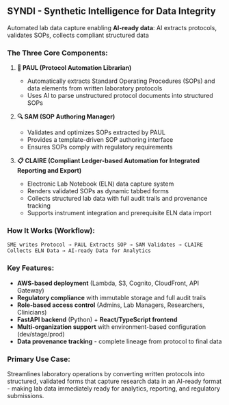 ## **SYNDI - Synthetic Intelligence for Data Integrity**
Automated lab data capture enabling **AI-ready data**: AI extracts protocols, validates SOPs, collects compliant structured data

### The Three Core Components:

1. **🤖 PAUL (Protocol Automation Librarian)**
   - Automatically extracts Standard Operating Procedures (SOPs) and data elements from written laboratory protocols
   - Uses AI to parse unstructured protocol documents into structured SOPs

2. **🔍 SAM (SOP Authoring Manager)** 
   - Validates and optimizes SOPs extracted by PAUL
   - Provides a template-driven SOP authoring interface
   - Ensures SOPs comply with regulatory requirements

3. **📋 CLAIRE (Compliant Ledger-based Automation for Integrated Reporting and Export)**
   - Electronic Lab Notebook (ELN) data capture system
   - Renders validated SOPs as dynamic tabbed forms
   - Collects structured lab data with full audit trails and provenance tracking
   - Supports instrument integration and prerequisite ELN data import

### How It Works (Workflow):

```
SME writes Protocol → PAUL Extracts SOP → SAM Validates → CLAIRE Collects ELN Data → AI-ready Data for Analytics
```

### Key Features:

- **AWS-based deployment** (Lambda, S3, Cognito, CloudFront, API Gateway)
- **Regulatory compliance** with immutable storage and full audit trails
- **Role-based access control** (Admins, Lab Managers, Researchers, Clinicians)
- **FastAPI backend** (Python) + **React/TypeScript frontend**
- **Multi-organization support** with environment-based configuration (dev/stage/prod)
- **Data provenance tracking** - complete lineage from protocol to final data

### Primary Use Case:

Streamlines laboratory operations by converting written protocols into structured, validated forms that capture research data in an AI-ready format - making lab data immediately ready for analytics, reporting, and regulatory submissions.
